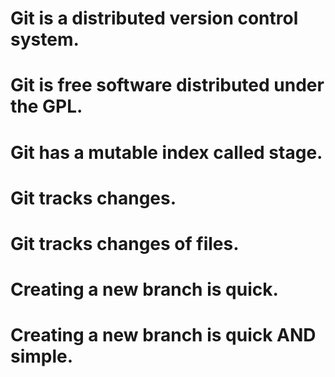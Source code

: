 # Git is a distributed version control system.
# Git is free software distributed under the GPL.
# Git has a mutable index called stage.
# Git tracks changes.
# Git tracks changes of files.
# Creating a new branch is quick.
# Creating a new branch is quick AND simple.
